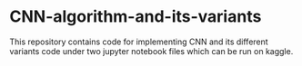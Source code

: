 # CNN-algorithm-and-its-variants
This repository contains code for implementing CNN and its different variants code under two jupyter notebook files which can be run on kaggle.

